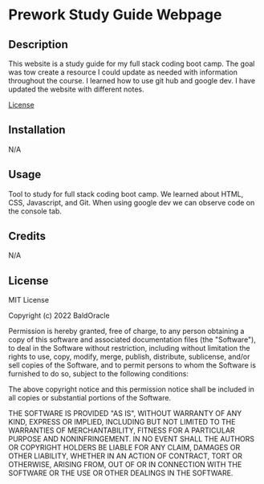 # Prework Study Guide Webpage

## Description

This website is a study guide for my full stack coding boot camp. The goal was tow create a resource I could update as needed with information throughout the course. I learned how to use git hub and google dev. I have updated the website with different notes. 

[License](#License)

## Installation

N/A

## Usage

Tool to study for full stack coding boot camp. We learned about HTML, CSS, Javascript, and Git. When using google dev we can observe code on the console tab. 

## Credits

N/A


## License

MIT License

Copyright (c) 2022 BaldOracle

Permission is hereby granted, free of charge, to any person obtaining a copy
of this software and associated documentation files (the "Software"), to deal
in the Software without restriction, including without limitation the rights
to use, copy, modify, merge, publish, distribute, sublicense, and/or sell
copies of the Software, and to permit persons to whom the Software is
furnished to do so, subject to the following conditions:

The above copyright notice and this permission notice shall be included in all
copies or substantial portions of the Software.

THE SOFTWARE IS PROVIDED "AS IS", WITHOUT WARRANTY OF ANY KIND, EXPRESS OR
IMPLIED, INCLUDING BUT NOT LIMITED TO THE WARRANTIES OF MERCHANTABILITY,
FITNESS FOR A PARTICULAR PURPOSE AND NONINFRINGEMENT. IN NO EVENT SHALL THE
AUTHORS OR COPYRIGHT HOLDERS BE LIABLE FOR ANY CLAIM, DAMAGES OR OTHER
LIABILITY, WHETHER IN AN ACTION OF CONTRACT, TORT OR OTHERWISE, ARISING FROM,
OUT OF OR IN CONNECTION WITH THE SOFTWARE OR THE USE OR OTHER DEALINGS IN THE
SOFTWARE.

